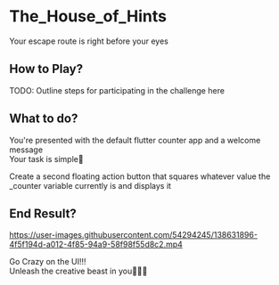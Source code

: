 # The_House_of_Hints

Your escape route is right before your eyes

## How to Play?
TODO: Outline steps for participating in the challenge here

## What to do?

You're presented with the default flutter counter app and a welcome message\
Your task is simple🙂

Create a second floating action button that squares whatever value the _counter variable currently is and displays it

## End Result?


https://user-images.githubusercontent.com/54294245/138631896-4f5f194d-a012-4f85-94a9-58f98f55d8c2.mp4


Go Crazy on the UI!!!\
Unleash the creative beast in you😤😤😤
